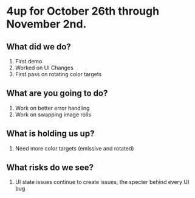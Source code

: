 # 4up for October 26th through November 2nd.
 
## What did we do?
1. First demo
2. Worked on UI Changes
3. First pass on rotating color targets

## What are you going to do?
1. Work on better error handling
2. Work on swapping image rolls

## What is holding us up?
1. Need more color targets (emissive and rotated)

## What risks do we see?
1. UI state issues continue to create issues, the specter behind every UI bug
